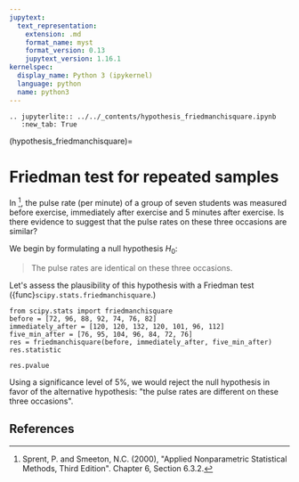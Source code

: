 ```yaml
---
jupytext:
  text_representation:
    extension: .md
    format_name: myst
    format_version: 0.13
    jupytext_version: 1.16.1
kernelspec:
  display_name: Python 3 (ipykernel)
  language: python
  name: python3
---
```


```{eval-rst}
.. jupyterlite:: ../../_contents/hypothesis_friedmanchisquare.ipynb
   :new_tab: True
```

(hypothesis_friedmanchisquare)=
# Friedman test for repeated samples

In [^1], the pulse rate (per minute) of a group of seven students was measured
before exercise, immediately after exercise and 5 minutes after exercise. Is
there evidence to suggest that the pulse rates on these three occasions are
similar?

We begin by formulating a null hypothesis $H_0$:

> The pulse rates are identical on these three occasions.

Let's assess the plausibility of this hypothesis with a Friedman test
({func}`scipy.stats.friedmanchisquare`.)

```{code-cell}
from scipy.stats import friedmanchisquare
before = [72, 96, 88, 92, 74, 76, 82]
immediately_after = [120, 120, 132, 120, 101, 96, 112]
five_min_after = [76, 95, 104, 96, 84, 72, 76]
res = friedmanchisquare(before, immediately_after, five_min_after)
res.statistic
```

```{code-cell}
res.pvalue
```

Using a significance level of 5%, we would reject the null hypothesis in favor
of the alternative hypothesis: "the pulse rates are different on these three
occasions".

## References

[^1]: Sprent, P. and Smeeton, N.C. (2000), "Applied Nonparametric Statistical
Methods, Third Edition". Chapter 6, Section 6.3.2.
